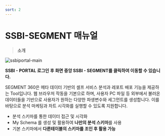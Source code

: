 ```yaml
---
sort: 2
---
```


# SSBI-SEGMENT 매뉴얼

> **소개**

![ssbiportal-main](../../assets/images/SSBI%20%EB%A7%A4%EB%89%B4%EC%96%BC%20%ED%99%88%ED%8E%98%EC%9D%B4%EC%A7%80/ssbiportal-main.png)

**SSBI - PORTAL 로그인 후 화면 중앙 SSBI - SEGMENT를 클릭하여 이동할 수 있습니다.**

SEGMENT 360은 메타 데이터 기반의 셀프 서비스 분석과 레포트 배포 기능을 제공하는 Tool입니다.
웹 브라우저 작동을 기본으로 하며, 사용자 PC 파일 등 외부에서 불러온 데이터들을 기반으로 사용자가 원하는 다양한 파생변수와 세그먼트를 생성합니다. 
이를 바탕으로 분석 마케팅과 차트 시각화를 실행할 수 있도록 지원합니다.

- 분석 스키마를 통한 데이터 접근 및 시각화
- My Schema 를 생성 및 활용하여 **나만의 분석 스키마**를 사용
- 기본 스키마에서 **다른테이블의 스키마를 조인 후 활용 가능**